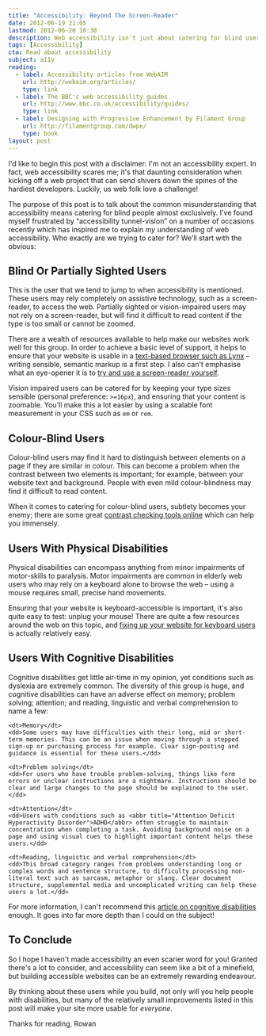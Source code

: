 ```yaml
---
title: "Accessibility: Beyond The Screen-Reader"
date: 2012-06-19 21:05
lastmod: 2012-06-20 10:30
description: Web accessibility isn't just about catering for blind users. In this post, we talk about the other users we need to consider in order to make the web accessible to all.
tags: [Accessibility]
cta: Read about accessibility
subject: a11y
reading:
  - label: Accessibility articles from WebAIM
    url: http://webaim.org/articles/
    type: link
  - label: The BBC's web accessibility guides
    url: http://www.bbc.co.uk/accessibility/guides/
    type: link
  - label: Designing with Progressive Enhancement by Filament Group
    url: http://filamentgroup.com/dwpe/
    type: book
layout: post
---
```



I'd like to begin this post with a disclaimer: I'm not an accessibility expert. In fact, web accessibility scares me; it's that daunting consideration when kicking off a web project that can send shivers down the spines of the hardiest developers. Luckily, us web folk love a challenge!

The purpose of this post is to talk about the common misunderstanding that accessibility means catering for blind people almost exclusively. I've found myself frustrated by “accessibility tunnel-vision” on a number of occasions recently which has inspired me to explain *my* understanding of web accessibility. Who exactly are we trying to cater for? We'll start with the obvious:


Blind Or Partially Sighted Users
--------------------------------

This is the user that we tend to jump to when accessibility is mentioned. These users may rely completely on assistive technology, such as a screen-reader, to access the web. Partially sighted or vision-impaired users may not rely on a screen-reader, but will find it difficult to read content if the type is too small or cannot be zoomed.

There are a wealth of resources available to help make our websites work well for this group. In order to achieve a basic level of support, it helps to ensure that your website is usable in a [text-based browser such as Lynx][lynx] – writing sensible, semantic markup is a first step. I also can't emphasise what an eye-opener it is to [try and use a screen-reader yourself][use-screen-reader].

Vision impaired users can be catered for by keeping your type sizes sensible (personal preference: `>=16px`), and ensuring that your content is zoomable. You'll make this a lot easier by using a scalable font measurement in your CSS such as `em` or `rem`.


Colour-Blind Users
------------------

Colour-blind users may find it hard to distinguish between elements on a page if they are similar in colour. This can become a problem when the contrast between two elements is important; for example, between your website text and background. People with even mild colour-blindness may find it difficult to read content.

When it comes to catering for colour-blind users, subtlety becomes your enemy; there are some great [contrast checking tools online][contrast-checker] which can help you immensely.


Users With Physical Disabilities
--------------------------------

Physical disabilities can encompass anything from minor impairments of motor-skills to paralysis. Motor impairments are common in elderly web users who may rely on a keyboard alone to browse the web – using a mouse requires small, precise hand movements.

Ensuring that your website is keyboard-accessible is important, it's also quite easy to test: unplug your mouse! There are quite a few resources around the web on this topic, and [fixing up your website for keyboard users][keyboard-accessibility] is actually relatively easy.


Users With Cognitive Disabilities
---------------------------------

Cognitive disabilities get little air-time in my opinion, yet conditions such as dyslexia are extremely common. The diversity of this group is huge, and cognitive disabilities can have an adverse effect on memory; problem solving; attention; and reading, linguistic and verbal comprehension to name a few:

<dl>
    
    <dt>Memory</dt>
    <dd>Some users may have difficulties with their long, mid or short-term memories. This can be an issue when moving through a stepped sign-up or purchasing process for example. Clear sign-posting and guidance is essential for these users.</dd>

    <dt>Problem solving</dt>
    <dd>For users who have trouble problem-solving, things like form errors or unclear instructions are a nightmare. Instructions should be clear and large changes to the page should be explained to the user.</dd>

    <dt>Attention</dt>
    <dd>Users with conditions such as <abbr title="Attention Deficit Hyperactivity Disorder">ADHD</abbr> often struggle to maintain concentration when completing a task. Avoiding background noise on a page and using visual cues to highlight important content helps these users.</dd>

    <dt>Reading, linguistic and verbal comprehension</dt>
    <dd>This broad category ranges from problems understanding long or complex words and sentence structure, to difficulty processing non-literal text such as sarcasm, metaphor or slang. Clear document structure, supplemental media and uncomplicated writing can help these users a lot.</dd>

</dl>

For more information, I can't recommend this [article on cognitive disabilities][webaim-cognitive] enough. It goes into far more depth than I could on the subject!


To Conclude
-----------

So I hope I haven't made accessibility an even scarier word for you! Granted there's a lot to consider, and accessibility can seem like a bit of a minefield, but building accessible websites can be an extremely rewarding endeavour.

By thinking about these users while you build, not only will you help people with disabilities, but many of the relatively small improvements listed in this post will make your site more usable for *everyone*.

Thanks for reading,
Rowan


[contrast-checker]: http://snook.ca/technical/colour_contrast/colour.html "Colour Contrast Checking Tool"
[keyboard-accessibility]: http://www.456bereastreet.com/archive/201104/keyboard_accessibility_again/ "Some useful quick-tips on keyboard accessibility"
[lynx]: http://lynx.browser.org/ "The Lynx Browser"
[use-screen-reader]: http://webaim.org/articles/screenreader_testing/ "Testing with Screen Readers: Questions and Answers"
[webaim-cognitive]: http://webaim.org/articles/cognitive/ "In-depth article on cognitive disabilities and the web"